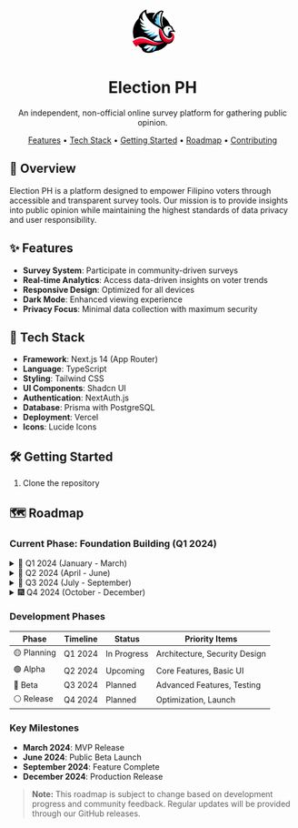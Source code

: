 <div align="center">
  <style>
    html {
      scroll-behavior: smooth;
    }
  </style>
  
  <img src="public/images/logo.png" alt="Election PH Logo" width="80" height="80" style="border-radius: 50%;">
  <h1>Election PH</h1>
  <p>An independent, non-official online survey platform for gathering public opinion.</p>

  <p>
    <a href="/#features">Features</a> •
    <a href="/#tech-stack">Tech Stack</a> •
    <a href="/#getting-started">Getting Started</a> •
    <a href="/#roadmap">Roadmap</a> •
    <a href="/#contributing">Contributing</a>
  </p>
</div>

## 🌟 Overview

Election PH is a platform designed to empower Filipino voters through accessible and transparent survey tools. Our mission is to provide insights into public opinion while maintaining the highest standards of data privacy and user responsibility.

## ✨ Features

- **Survey System**: Participate in community-driven surveys
- **Real-time Analytics**: Access data-driven insights on voter trends
- **Responsive Design**: Optimized for all devices
- **Dark Mode**: Enhanced viewing experience
- **Privacy Focus**: Minimal data collection with maximum security

## 🚀 Tech Stack

- **Framework**: Next.js 14 (App Router)
- **Language**: TypeScript
- **Styling**: Tailwind CSS
- **UI Components**: Shadcn UI
- **Authentication**: NextAuth.js
- **Database**: Prisma with PostgreSQL
- **Deployment**: Vercel
- **Icons**: Lucide Icons

## 🛠️ Getting Started

1. Clone the repository

## 🗺️ Roadmap

### Current Phase: Foundation Building (Q1 2024)

<details>
<summary>🎯 Q1 2024 (January - March)</summary>

#### Core Infrastructure

- [ ] Initial project setup and architecture
- [ ] Basic authentication system
- [ ] Database schema design
- [ ] Core API endpoints

#### Privacy & Security Foundation

- [ ] Data anonymization implementation
- [ ] Privacy notice system
- [ ] Basic rate limiting
- [ ] Initial security measures
</details>

<details>
<summary>🚀 Q2 2024 (April - June)</summary>

#### Survey System Development

- [ ] Basic survey creation interface
- [ ] Survey response collection
- [ ] Real-time results display
- [ ] Survey templates

#### User Experience

- [ ] Responsive design implementation
- [ ] Dark mode support
- [ ] Basic analytics dashboard
- [ ] Mobile optimization
</details>

<details>
<summary>💫 Q3 2024 (July - September)</summary>

#### Advanced Features

- [ ] Advanced analytics
- [ ] Data visualization tools
- [ ] Export functionality
- [ ] Batch processing system

#### Localization & Accessibility

- [ ] Filipino language support
- [ ] Accessibility compliance
- [ ] Screen reader optimization
- [ ] Regional customizations
</details>

<details>
<summary>🎆 Q4 2024 (October - December)</summary>

#### Platform Enhancement

- [ ] Advanced moderation tools
- [ ] Community features
- [ ] Integration capabilities
- [ ] Performance optimization

#### Documentation & Compliance

- [ ] Complete documentation
- [ ] Legal compliance review
- [ ] Security audit
- [ ] Public launch preparation
</details>

### Development Phases

| Phase       | Timeline | Status      | Priority Items                |
| ----------- | -------- | ----------- | ----------------------------- |
| 🟡 Planning | Q1 2024  | In Progress | Architecture, Security Design |
| 🟢 Alpha    | Q2 2024  | Upcoming    | Core Features, Basic UI       |
| 🔵 Beta     | Q3 2024  | Planned     | Advanced Features, Testing    |
| ⚪ Release  | Q4 2024  | Planned     | Optimization, Launch          |

### Key Milestones

- **March 2024**: MVP Release
- **June 2024**: Public Beta Launch
- **September 2024**: Feature Complete
- **December 2024**: Production Release

> **Note:** This roadmap is subject to change based on development progress and community feedback. Regular updates will be provided through our GitHub releases.
